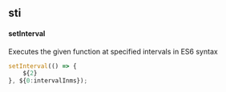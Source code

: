 ## sti
#### setInterval
Executes the given function at specified intervals in ES6 syntax
```js
setInterval(() => {
	${2}
}, ${0:intervalInms});
```